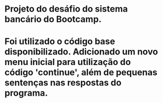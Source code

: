 # Projeto do desáfio do sistema bancário do Bootcamp.
# Foi utilizado o código base disponibilizado. Adicionado um novo menu inicial para utilização do código 'continue', além de pequenas sentenças nas respostas do programa.
